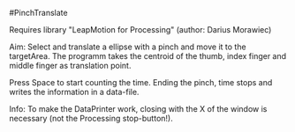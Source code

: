 #PinchTranslate

Requires library "LeapMotion for Processing" (author: Darius Morawiec)

Aim: Select and translate a ellipse with a pinch and move it to the targetArea. The programm takes the centroid of the thumb, index finger and middle finger as translation point. 

Press Space to start counting the time. Ending the pinch, time stops and writes the information in a data-file. 

Info: To make the DataPrinter work, closing with the X of the window is necessary (not the Processing stop-button!).